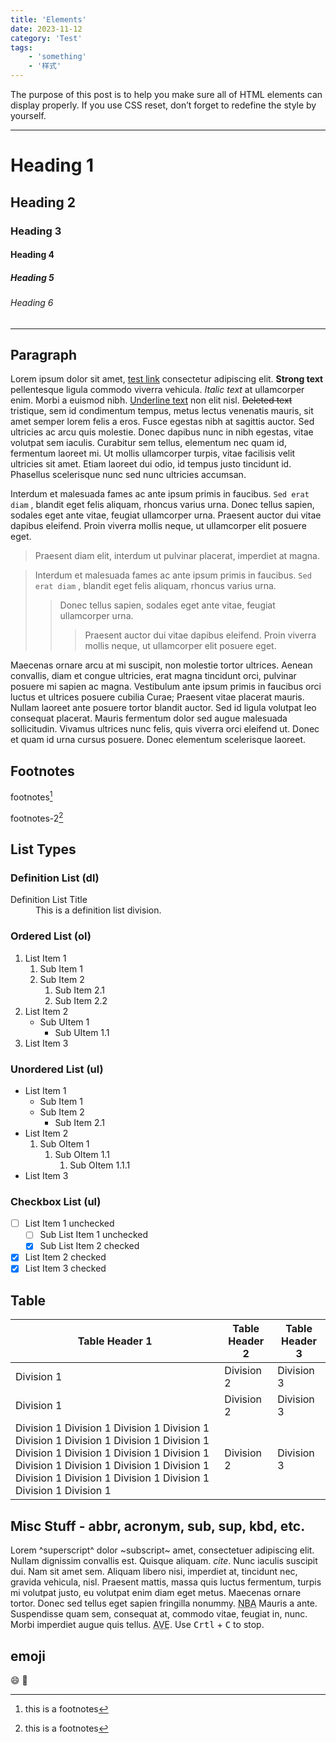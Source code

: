 ```yaml
---
title: 'Elements'
date: 2023-11-12
category: 'Test'
tags:
    - 'something'
    - '样式'
---
```


The purpose of this post is to help you make sure all of HTML elements can display properly. If you use CSS reset, don’t forget to redefine the style by yourself.

------

# Heading 1

## Heading 2

### Heading 3

#### Heading 4

##### Heading 5

###### Heading 6

------

## Paragraph

Lorem ipsum dolor sit amet, [test link](https://astro.build/) consectetur adipiscing elit. **Strong text** pellentesque ligula commodo viverra vehicula. *Italic text* at ullamcorper enim. Morbi a euismod nibh. <u>Underline text</u> non elit nisl. ~~Deleted text~~ tristique, sem id condimentum tempus, metus lectus venenatis mauris, sit amet semper lorem felis a eros. Fusce egestas nibh at sagittis auctor. Sed ultricies ac arcu quis molestie. Donec dapibus nunc in nibh egestas, vitae volutpat sem iaculis. Curabitur sem tellus, elementum nec quam id, fermentum laoreet mi. Ut mollis ullamcorper turpis, vitae facilisis velit ultricies sit amet. Etiam laoreet dui odio, id tempus justo tincidunt id. Phasellus scelerisque nunc sed nunc ultricies accumsan.

Interdum et malesuada fames ac ante ipsum primis in faucibus. `Sed erat diam` , blandit eget felis aliquam, rhoncus varius urna. Donec tellus sapien, sodales eget ante vitae, feugiat ullamcorper urna. Praesent auctor dui vitae dapibus eleifend. Proin viverra mollis neque, ut ullamcorper elit posuere eget.

> Praesent diam elit, interdum ut pulvinar placerat, imperdiet at magna.

> Interdum et malesuada fames ac ante ipsum primis in faucibus. `Sed erat diam` , blandit eget felis aliquam, rhoncus varius urna.
>> Donec tellus sapien, sodales eget ante vitae, feugiat ullamcorper urna.
>>> Praesent auctor dui vitae dapibus eleifend. Proin viverra mollis neque, ut ullamcorper elit posuere eget.

Maecenas ornare arcu at mi suscipit, non molestie tortor ultrices. Aenean convallis, diam et congue ultricies, erat magna tincidunt orci, pulvinar posuere mi sapien ac magna. Vestibulum ante ipsum primis in faucibus orci luctus et ultrices posuere cubilia Curae; Praesent vitae placerat mauris. Nullam laoreet ante posuere tortor blandit auctor. Sed id ligula volutpat leo consequat placerat. Mauris fermentum dolor sed augue malesuada sollicitudin. Vivamus ultrices nunc felis, quis viverra orci eleifend ut. Donec et quam id urna cursus posuere. Donec elementum scelerisque laoreet.

## Footnotes

footnotes[^1]

footnotes-2[^2]

## List Types

### Definition List (dl)

<dl>
    <dt>Definition List Title</dt>
    <dd>This is a definition list division.</dd>
</dl>

### Ordered List (ol)

1. List Item 1
    1. Sub Item 1
    2. Sub Item 2
        1. Sub Item 2.1
        2. Sub Item 2.2
2. List Item 2
    - Sub UItem 1
        - Sub UItem 1.1
3. List Item 3

### Unordered List (ul)

- List Item 1
    - Sub Item 1
    - Sub Item 2
        - Sub Item 2.1
- List Item 2
    1. Sub OItem 1
        1. Sub OItem 1.1
            1. Sub OItem 1.1.1
- List Item 3

### Checkbox List (ul)

- [ ] List Item 1 unchecked
    - [ ] Sub List Item 1 unchecked
    - [x] Sub List Item 2 checked
- [x] List Item 2 checked
- [x] List Item 3 checked

## Table

| Table Header 1 | Table Header 2 | Table Header 3 |
| -------------- | -------------- | -------------- |
| Division 1     | Division 2     | Division 3     |
| Division 1     | Division 2     | Division 3     |
| Division 1 Division 1 Division 1 Division 1 Division 1 Division 1 Division 1 Division 1 Division 1 Division 1 Division 1 Division 1 Division 1 Division 1 Division 1 Division 1 Division 1 Division 1 Division 1 Division 1 Division 1 Division 1     | Division 2     | Division 3     |

## Misc Stuff - abbr, acronym, sub, sup, kbd, etc.

Lorem ^superscript^ dolor ~subscript~ amet, consectetuer adipiscing elit. Nullam dignissim convallis est. Quisque aliquam. <cite>cite</cite>. Nunc iaculis suscipit dui. Nam sit amet sem. Aliquam libero nisi, imperdiet at, tincidunt nec, gravida vehicula, nisl. Praesent mattis, massa quis luctus fermentum, turpis mi volutpat justo, eu volutpat enim diam eget metus. Maecenas ornare tortor. Donec sed tellus eget sapien fringilla nonummy. <acronym title="National Basketball Association">NBA</acronym> Mauris a ante. Suspendisse quam sem, consequat at, commodo vitae, feugiat in, nunc. Morbi imperdiet augue quis tellus. <abbr title="Avenue">AVE</abbr>. Use <kbd>Crtl</kbd> + <kbd>C</kbd> to stop.

## emoji

😄 🐶

[^1]: this is a footnotes
[^2]: this is a footnotes
